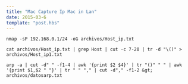 ```yaml
---
title: "Mac Capture Ip Mac in Lan"
date: 2015-03-6
template: "post.hbs"
---
```



```terminal
nmap -sP 192.168.0.1/24 -oG archivos/Host_ip.txt
```
```terminal
cat archivos/Host_ip.txt | grep Host | cut -c 7-20 | tr -d "\()" > archivos/Host_ip1.txt
```

```terminal
arp -a | cut -d" " -f1-4 | awk '{print $2 $4}' | tr "()" " " | awk '{print $1,$2 " "}' | tr " " "," | cut -d"," -f1-2 &gt; archivos/datosarp.txt
```


<!--
http://www.fresymetal.com/como-detectar-intrusos-en-tu-wifi-con-raspberry-pi/
-->